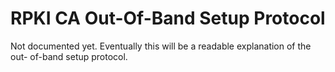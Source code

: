 # RPKI CA Out-Of-Band Setup Protocol

Not documented yet. Eventually this will be a readable explanation of the out-
of-band setup protocol.

